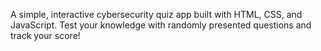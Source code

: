 A simple, interactive cybersecurity quiz app built with HTML, CSS, and JavaScript. Test your knowledge with randomly presented questions and track your score!
